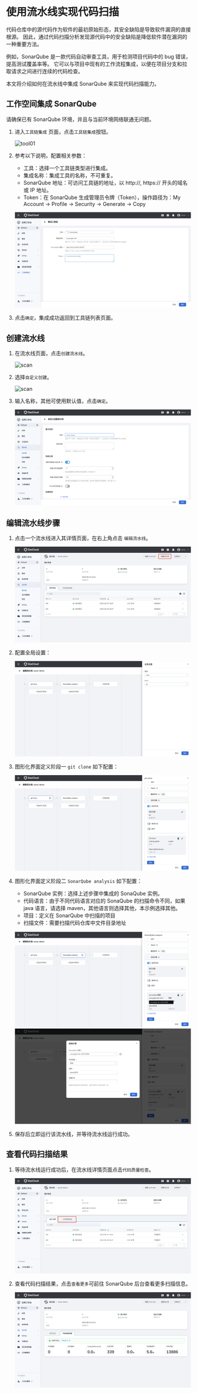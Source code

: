 # 使用流水线实现代码扫描

代码仓库中的源代码作为软件的最初原始形态，其安全缺陷是导致软件漏洞的直接根源。
因此，通过代码扫描分析发现源代码中的安全缺陷是降低软件潜在漏洞的一种重要方法。

例如，SonarQube 是一款代码自动审查工具，用于检测项目代码中的 bug 错误，提高测试覆盖率等。
它可以与项目中现有的工作流程集成，以便在项目分支和拉取请求之间进行连续的代码检查。

本文将介绍如何在流水线中集成 SonarQube 来实现代码扫描能力。

## 工作空间集成 SonarQube

请确保已有 SonarQube 环境，并且与当前环境网络联通无问题。

1. 进入`工具链集成` 页面，点击`工具链集成`按钮。

    ![tool01](https://docs.daocloud.io/daocloud-docs-images/docs/amamba/images/tool01.png)

2. 参考以下说明，配置相关参数：

    - 工具：选择一个工具链类型进行集成。
    - 集成名称：集成工具的名称，不可重复。
    - SonarQube 地址：可访问工具链的地址，以 http://, https:// 开头的域名或 IP 地址。
    - Token：在 SonarQube 生成管理员令牌（Token），操作路径为：My Account -> Profile -> Security -> Generate -> Copy

    ![scan](../images/sonarqube11.png)

3. 点击`确定`，集成成功返回到工具链列表页面。

## 创建流水线

1. 在流水线页面，点击`创建流水线`。

    ![scan](https://docs.daocloud.io/daocloud-docs-images/docs/amamba/images/scanp01.png)

2. 选择`自定义创建`。

    ![scan](https://docs.daocloud.io/daocloud-docs-images/docs/amamba/images/scanp02.png)

3. 输入名称，其他可使用默认值，点击`确定`。

    ![scan](../images/sonarqube12.png)

## 编辑流水线步骤

1. 点击一个流水线进入其详情页面，在右上角点击 `编辑流水线`。

    ![scan](../images/sonarqube13.png)

2. 配置全局设置：

    ![scan](../images/sonarqube14.png)

3. 图形化界面定义阶段一 `git clone` 如下配置：

    ![scan](../images/sonarqube15.png)

4. 图形化界面定义阶段二 `SonarQube analysis` 如下配置：

   - SonarQube 实例：选择上述步骤中集成的 SonaQube 实例。
   - 代码语言：由于不同代码语言对应的 SonaQube 的扫描命令不同，如果 java 语言，请选择 maven，其他语言则选择其他，本示例选择其他。
   - 项目：定义在 SonarQube 中扫描的项目
   - 扫描文件：需要扫描代码仓库中文件目录地址

    ![scan](../images/sonarqube16.png)
    ![scan](../images/sonarqube17.png)

5. 保存后立即运行该流水线，并等待流水线运行成功。

## 查看代码扫描结果

1. 等待流水线运行成功后，在流水线详情页面点击`代码质量检查`。

    ![scan](../images/sonarqube18.png)

2. 查看代码扫描结果，点击`查看更多`可前往 SonarQube 后台查看更多扫描信息。

    ![scan](../images/sonarqube19.png)

